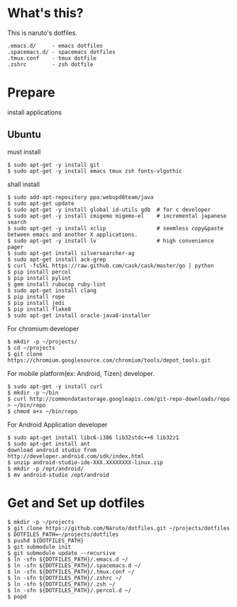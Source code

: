 # What's this?

This is naruto's dotfiles.

    .emacs.d/     - emacs dotfiles
    .spacemacs.d/ - spacemacs dotfiles
    .tmux.conf    - tmux dotfile
    .zshrc        - zsh dotfile

# Prepare

install applications

## Ubuntu

must install

    $ sudo apt-get -y install git
    $ sudo apt-get -y install emacs tmux zsh fonts-vlgothic 

shall install

    $ sudo add-apt-repository ppa:webupd8team/java
    $ sudo apt-get update
    $ sudo apt-get -y install global id-utils gdb  # for c developer
    $ sudo apt-get -y install cmigemo migemo-el    # incremental japanese search
    $ sudo apt-get -y install xclip                # seemless copy&paste between emacs and another X applications.
    $ sudo apt-get -y install lv                   # high convenience pager
    $ sudo apt-get install silversearcher-ag
    $ sudo apt-get install ack-grep
    $ curl -fsSkL https://raw.github.com/cask/cask/master/go | python
    $ pip install percol
    $ pip install pylint
    $ gem install rubocop ruby-lint
    $ sudo apt-get install clang
    $ pip install rope
    $ pip install jedi
    $ pip install flake8
    $ sudo apt-get install oracle-java8-installer

For chromium developer

    $ mkdir -p ~/projects/
    $ cd ~/projects
    $ git clone https://chromium.googlesource.com/chromium/tools/depot_tools.git

For mobile platform(ex: Android, Tizen) developer.

    $ sudo apt-get -y install curl
    $ mkdir -p ~/bin
    $ curl http://commondatastorage.googleapis.com/git-repo-downloads/repo > ~/bin/repo
    $ chmod a+x ~/bin/repo

For Android Application developer

    $ sudo apt-get install libc6-i386 lib32stdc++6 lib32z1 
    $ sudo apt-get install ant
    download android studio from http://developer.android.com/sdk/index.html
    $ unzip android-studio-ide-XXX.XXXXXXXX-linux.zip
    $ mkdir -p /opt/android/
    $ mv android-studio /opt/android

# Get and Set up dotfiles

    $ mkdir -p ~/projects
    $ git clone https://github.com/Naruto/dotfiles.git ~/projects/dotfiles
    $ DOTFILES_PATH=~/projects/dotfiles
    $ pushd ${DOTFILES_PATH}
    $ git submodule init
    $ git submodule update --recursive
    $ ln -sfn ${DOTFILES_PATH}/.emacs.d ~/
    $ ln -sfn ${DOTFILES_PATH}/.spacemacs.d ~/
    $ ln -sfn ${DOTFILES_PATH}/.tmux.conf ~/
    $ ln -sfn ${DOTFILES_PATH}/.zshrc ~/
    $ ln -sfn ${DOTFILES_PATH}/.zsh ~/
    $ ln -sfn ${DOTFILES_PATH}/.percol.d ~/
    $ popd

